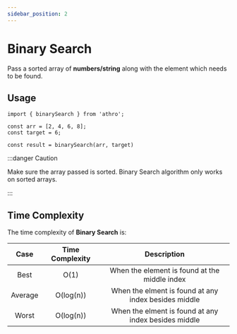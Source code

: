 ```yaml
---
sidebar_position: 2
---
```


# Binary Search

Pass a sorted array of **numbers/string** along with the element which
needs to be found.

## Usage

```tsx title="src/sample/binarysearch.ts"
import { binarySearch } from 'athro';

const arr = [2, 4, 6, 8];
const target = 6;

const result = binarySearch(arr, target)
```

:::danger Caution

Make sure the array passed is sorted. Binary Search algorithm only works on sorted arrays.

:::

## Time Complexity
The time complexity of **Binary Search** is:


| Case | Time Complexity  | Description |
| :---:   | :-: | :-: |
| Best | O(1) | When the element is found at the middle index |
| Average | O(log(n)) | When the elment is found at any index besides middle |
| Worst | O(log(n)) | When the elment is found at any index besides middle |